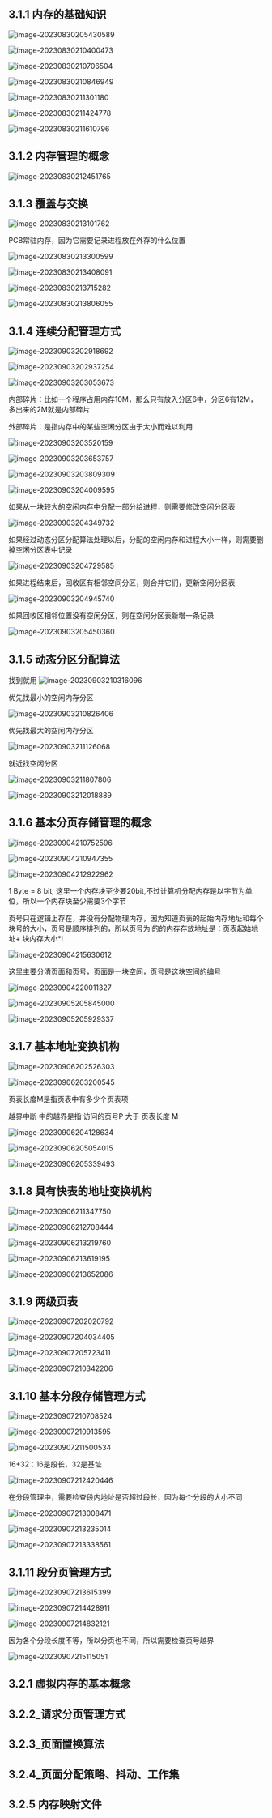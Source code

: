 ## 3.1.1 内存的基础知识

![image-20230830205430589](assets/image-20230830205430589.png)

![image-20230830210400473](assets/image-20230830210400473.png)

![image-20230830210706504](assets/image-20230830210706504.png)

![image-20230830210846949](assets/image-20230830210846949.png)

 

![image-20230830211301180](assets/image-20230830211301180.png)

![image-20230830211424778](assets/image-20230830211424778.png)

![image-20230830211610796](assets/image-20230830211610796.png)

## 3.1.2 内存管理的概念

![image-20230830212451765](assets/image-20230830212451765.png)

## 3.1.3 覆盖与交换

![image-20230830213101762](assets/image-20230830213101762.png)

PCB常驻内存，因为它需要记录进程放在外存的什么位置

![image-20230830213300599](assets/image-20230830213300599.png)

![image-20230830213408091](assets/image-20230830213408091.png)

![image-20230830213715282](assets/image-20230830213715282.png)

![image-20230830213806055](assets/image-20230830213806055.png)

## 3.1.4 连续分配管理方式

![image-20230903202918692](assets/image-20230903202918692.png)

![image-20230903202937254](assets/image-20230903202937254.png)

![image-20230903203053673](assets/image-20230903203053673.png)

内部碎片：比如一个程序占用内存10M，那么只有放入分区6中，分区6有12M，多出来的2M就是内部碎片

外部碎片：是指内存中的某些空闲分区由于太小而难以利用

![image-20230903203520159](assets/image-20230903203520159.png)

![image-20230903203653757](assets/image-20230903203653757.png)

![image-20230903203809309](assets/image-20230903203809309.png)

![image-20230903204009595](assets/image-20230903204009595.png)

如果从一块较大的空闲内存中分配一部分给进程，则需要修改空闲分区表

![image-20230903204349732](assets/image-20230903204349732.png)

如果经过动态分区分配算法处理以后，分配的空闲内存和进程大小一样，则需要删掉空闲分区表中记录

![image-20230903204729585](assets/image-20230903204729585.png)

如果进程结束后，回收区有相邻空间分区，则合并它们，更新空闲分区表

![image-20230903204945740](assets/image-20230903204945740.png)

如果回收区相邻位置没有空闲分区，则在空闲分区表新增一条记录

![image-20230903205450360](assets/image-20230903205450360.png)

## 3.1.5 动态分区分配算法

 找到就用 ![image-20230903210316096](assets/image-20230903210316096.png)

优先找最小的空闲内存分区

![image-20230903210826406](assets/image-20230903210826406.png)

优先找最大的空闲内存分区

![image-20230903211126068](assets/image-20230903211126068.png)

就近找空闲分区

![image-20230903211807806](assets/image-20230903211807806.png)

![image-20230903212018889](assets/image-20230903212018889.png)

## 3.1.6 基本分页存储管理的概念

![image-20230904210752596](assets/image-20230904210752596.png)

![image-20230904210947355](assets/image-20230904210947355.png)

![image-20230904212922962](assets/image-20230904212922962.png)

1 Byte = 8 bit, 这里一个内存块至少要20bit,不过计算机分配内存是以字节为单位，所以一个内存块至少需要3个字节

页号只在逻辑上存在，并没有分配物理内存，因为知道页表的起始内存地址和每个块号的大小，页号是顺序排列的，所以页号为i的的内存存放地址是：页表起始地址+ 块内存大小*i

![image-20230904215630612](assets/image-20230904215630612.png)

这里主要分清页面和页号，页面是一块空间，页号是这块空间的编号

![image-20230904220011327](assets/image-20230904220011327.png)

![image-20230905205845000](assets/image-20230905205845000.png)

![image-20230905205929337](assets/image-20230905205929337.png)

## 3.1.7 基本地址变换机构

![image-20230906202526303](assets/image-20230906202526303.png)

![image-20230906203200545](assets/image-20230906203200545.png)

页表长度M是指页表中有多少个页表项

越界中断 中的越界是指 访问的页号P 大于 页表长度 M

![image-20230906204128634](assets/image-20230906204128634.png)

![image-20230906205054015](assets/image-20230906205054015.png)

![image-20230906205339493](assets/image-20230906205339493.png)

## 3.1.8 具有快表的地址变换机构

 ![image-20230906211347750](assets/image-20230906211347750.png)

![image-20230906212708444](assets/image-20230906212708444.png)

![image-20230906213219760](assets/image-20230906213219760.png)

![image-20230906213619195](assets/image-20230906213619195.png)

![image-20230906213652086](assets/image-20230906213652086.png)

## 3.1.9 两级页表

![image-20230907202020792](assets/image-20230907202020792.png)

![image-20230907204034405](assets/image-20230907204034405.png)

![image-20230907205723411](assets/image-20230907205723411.png)

![image-20230907210342206](assets/image-20230907210342206.png)

## 3.1.10 基本分段存储管理方式

![image-20230907210708524](assets/image-20230907210708524.png)

 ![image-20230907210913595](assets/image-20230907210913595.png)

![image-20230907211500534](assets/image-20230907211500534.png)

16+32：16是段长，32是基址 

![image-20230907212420446](assets/image-20230907212420446.png)

在分段管理中，需要检查段内地址是否超过段长，因为每个分段的大小不同

![image-20230907213008471](assets/image-20230907213008471.png)

![image-20230907213235014](assets/image-20230907213235014.png)

![image-20230907213338561](assets/image-20230907213338561.png)

## 3.1.11 段分页管理方式

![image-20230907213615399](assets/image-20230907213615399.png)

 ![image-20230907214428911](assets/image-20230907214428911.png)

![image-20230907214832121](assets/image-20230907214832121.png)

因为各个分段长度不等，所以分页也不同，所以需要检查页号越界

![image-20230907215115051](assets/image-20230907215115051.png)

## 3.2.1 虛拟内存的基本概念



## 3.2.2_请求分页管理方式



## 3.2.3_页面置换算法



## 3.2.4_页面分配策略、抖动、工作集



## 3.2.5 内存映射文件



 
